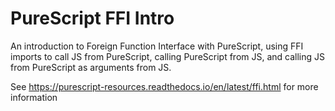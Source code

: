 # PureScript FFI Intro

An introduction to Foreign Function Interface with PureScript, using FFI imports to call JS from PureScript, calling PureScript from JS, and calling JS from PureScript as arguments from JS.

See <https://purescript-resources.readthedocs.io/en/latest/ffi.html> for more information
